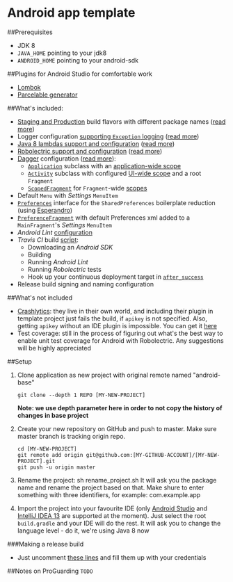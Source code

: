 Android app template
=======================================
##Prerequisites
* JDK 8
* `JAVA_HOME` pointing to your jdk8
* `ANDROID_HOME` pointing to your android-sdk

##Plugins for Android Studio for comfortable work
* [Lombok](https://plugins.jetbrains.com/plugin/6317)
* [Parcelable generator](https://github.com/mcharmas/android-parcelable-intellij-plugin)

##What's included:
* [Staging and Production]() build flavors with different package names ([read more](http://tools.android.com/tech-docs/new-build-system/user-guide#TOC-Product-flavors))
* Logger configuration [supporting `Exception` logging]() ([read more](https://github.com/JakeWharton/timber))
* [Java 8 lambdas support and configuration]() ([read more](https://github.com/evant/gradle-retrolambda))
* [Robolectric support and configuration]() ([read more](http://blog.blundell-apps.com/android-gradle-app-with-robolectric-junit-tests/))
* [Dagger](http://square.github.io/dagger/) configuration ([read more](http://stackoverflow.com/a/16923040)):
	* [`Application`]() subclass with an [application-wide scope]()
	* [`Activity`]() subclass with configured [UI-wide scope]() and a root `Fragment`
	* [`ScopedFragment`]() for `Fragment`-wide [scopes]()
* Default `Menu` with *Settings* `MenuItem`
* [`Preferences`]() interface for the `SharedPreferences` boilerplate reduction (using [Esperandro](http://dkunzler.github.io/esperandro/))
* [`PreferenceFragment`]() with default Preferences xml added to a `MainFragment`'s *Settings* `MenuItem`
* *Android Lint* [configuration]()
* *Travis CI* build [script]():
    * Downloading an *Android SDK*
    * Building
    * Running *Android Lint*
    * Running *Robolectric* tests
    * Hook up your continuous deployment target in [`after_success`]()
* Release build signing and naming configuration

##What's not included
* [Crashlytics](crashlytics.com): they live in their own world, and including their plugin in template project just fails the build, if `apikey` is not specified. Also, getting `apikey` without an IDE plugin is impossible. You can get it [here](https://crashlytics.com/downloads/android-studio)
* Test coverage: still in the process of figuring out what's the best way to enable unit test coverage for Android with Robolectric. Any suggestions will be highly appreciated

##Setup
 1. Clone application as new project with original remote named "android-base"

    	git clone --depth 1 REPO [MY-NEW-PROJECT]

    **Note: we use depth parameter here in order to not copy the history of changes in base project**

 2. Create your new repository on GitHub and push to master. Make sure master branch is tracking origin repo.

        cd [MY-NEW-PROJECT]
    	git remote add origin git@github.com:[MY-GITHUB-ACCOUNT]/[MY-NEW-PROJECT].git
    	git push -u origin master

 3. Rename the project:
        sh rename_project.sh
    It will ask you the package name and rename the project based on that. Make shure to enter something with three identifiers, for example: com.example.app
 3. Import the project into your favourite IDE (only [Android Studio](https://developer.android.com/sdk/installing/studio.html) and [IntelliJ IDEA 13](http://www.jetbrains.com/idea/) are supported at the moment).
Just select the root `build.gradle` and your IDE will do the rest.
It will ask you to change the language level - do it, we're using Java 8 now

###Making a release build
* Just uncomment [these lines]() and fill them up with your credentials

##Notes on ProGuarding
`TODO`
